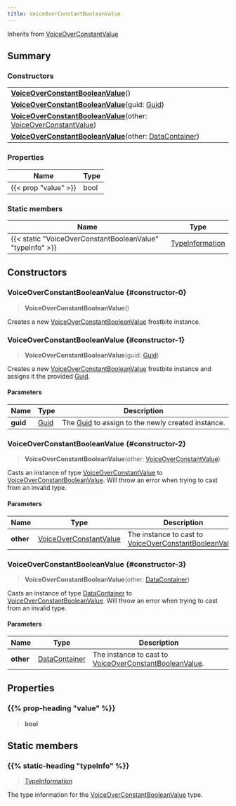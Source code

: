 ```yaml
---
title: VoiceOverConstantBooleanValue
---
```


Inherits from 
[VoiceOverConstantValue](/vext/ref/fb/voiceoverconstantvalue)

## Summary
### Constructors
| |
| ----------- |
| **[VoiceOverConstantBooleanValue](#constructor-0)**() |
| **[VoiceOverConstantBooleanValue](#constructor-1)**(guid: [Guid](/vext/ref/shared/class/guid)) |
| **[VoiceOverConstantBooleanValue](#constructor-2)**(other: [VoiceOverConstantValue](/vext/ref/fb/voiceoverconstantvalue)) |
| **[VoiceOverConstantBooleanValue](#constructor-3)**(other: [DataContainer](/vext/ref/shared/class/datacontainer)) |

### Properties
| Name | Type |
| ---- | ---- |
| {{< prop "value" >}} | bool |

### Static members
| Name | Type |
| ---- | ---- |
| {{< static "VoiceOverConstantBooleanValue" "typeInfo" >}} | [TypeInformation](/vext/ref/shared/class/typeinformation) |

## Constructors
### VoiceOverConstantBooleanValue {#constructor-0}
> **VoiceOverConstantBooleanValue**()

Creates a new [VoiceOverConstantBooleanValue](/vext/ref/fb/voiceoverconstantbooleanvalue) frostbite instance.

### VoiceOverConstantBooleanValue {#constructor-1}
> **VoiceOverConstantBooleanValue**(guid: [Guid](/vext/ref/shared/class/guid))

Creates a new [VoiceOverConstantBooleanValue](/vext/ref/fb/voiceoverconstantbooleanvalue) frostbite instance and assigns it the provided [Guid](/vext/ref/shared/class/guid).

#### Parameters
| Name | Type | Description |
| ---- | ---- | ----------- |
| **guid** | [Guid](/vext/ref/shared/class/guid) | The [Guid](/vext/ref/shared/class/guid) to assign to the newly created instance. |

### VoiceOverConstantBooleanValue {#constructor-2}
> **VoiceOverConstantBooleanValue**(other: [VoiceOverConstantValue](/vext/ref/fb/voiceoverconstantvalue))

Casts an instance of type [VoiceOverConstantValue](/vext/ref/fb/voiceoverconstantvalue) to [VoiceOverConstantBooleanValue](/vext/ref/fb/voiceoverconstantbooleanvalue). Will throw an error when trying to cast from an invalid type.

#### Parameters
| Name | Type | Description |
| ---- | ---- | ----------- |
| **other** | [VoiceOverConstantValue](/vext/ref/fb/voiceoverconstantvalue) | The instance to cast to [VoiceOverConstantBooleanValue](/vext/ref/fb/voiceoverconstantbooleanvalue). |

### VoiceOverConstantBooleanValue {#constructor-3}
> **VoiceOverConstantBooleanValue**(other: [DataContainer](/vext/ref/shared/class/datacontainer))

Casts an instance of type [DataContainer](/vext/ref/shared/class/datacontainer) to [VoiceOverConstantBooleanValue](/vext/ref/fb/voiceoverconstantbooleanvalue). Will throw an error when trying to cast from an invalid type.

#### Parameters
| Name | Type | Description |
| ---- | ---- | ----------- |
| **other** | [DataContainer](/vext/ref/shared/class/datacontainer) | The instance to cast to [VoiceOverConstantBooleanValue](/vext/ref/fb/voiceoverconstantbooleanvalue). |

## Properties
### {{% prop-heading "value" %}}
> **bool**

## Static members
### {{% static-heading "typeInfo" %}}
> [TypeInformation](/vext/ref/shared/class/typeinformation)

The type information for the [VoiceOverConstantBooleanValue](/vext/ref/fb/voiceoverconstantbooleanvalue) type.

